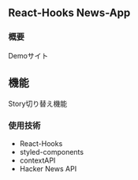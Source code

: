 ## React-Hooks News-App

### 概要
Demoサイト

## 機能
Story切り替え機能

### 使用技術
- React-Hooks
- styled-components
- contextAPI
- Hacker News API
